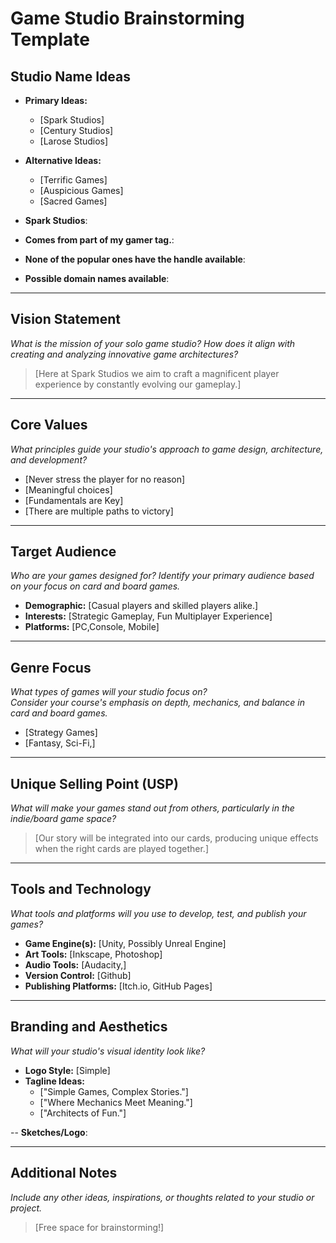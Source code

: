 # Game Studio Brainstorming Template

## Studio Name Ideas
- **Primary Ideas:**
  - [Spark Studios]
  - [Century Studios]
  - [Larose Studios]
- **Alternative Ideas:**
  - [Terrific Games]
  - [Auspicious Games]
  - [Sacred Games]

- **Spark Studios**:
- **Comes from part of my gamer tag.**:
- **None of the popular ones have the handle available**:
- **Possible domain names available**:

---

## Vision Statement
*What is the mission of your solo game studio? How does it align with creating and analyzing innovative game architectures?*

> [Here at Spark Studios we aim to craft a magnificent player experience by constantly evolving our gameplay.]

---

## Core Values
*What principles guide your studio's approach to game design, architecture, and development?*

- [Never stress the player for no reason]
- [Meaningful choices]
- [Fundamentals are Key]
- [There are multiple paths to victory]

---

## Target Audience
*Who are your games designed for? Identify your primary audience based on your focus on card and board games.*

- **Demographic:** [Casual players and skilled players alike.]
- **Interests:** [Strategic Gameplay, Fun Multiplayer Experience]
- **Platforms:** [PC,Console, Mobile]

---

## Genre Focus
*What types of games will your studio focus on?*  
*Consider your course's emphasis on depth, mechanics, and balance in card and board games.*

- [Strategy Games]
- [Fantasy, Sci-Fi,]

---

## Unique Selling Point (USP)
*What will make your games stand out from others, particularly in the indie/board game space?*

> [Our story will be integrated into our cards, producing unique effects when the right cards are played together.]

---

## Tools and Technology
*What tools and platforms will you use to develop, test, and publish your games?*

- **Game Engine(s):** [Unity, Possibly Unreal Engine]
- **Art Tools:** [Inkscape, Photoshop]
- **Audio Tools:** [Audacity,]
- **Version Control:** [Github]
- **Publishing Platforms:** [Itch.io, GitHub Pages]

---

## Branding and Aesthetics
*What will your studio's visual identity look like?*

- **Logo Style:** [Simple]
- **Tagline Ideas:** 
  - ["Simple Games, Complex Stories."]
  - ["Where Mechanics Meet Meaning."]
  - ["Architects of Fun."]

-- **Sketches/Logo**:

---

## Additional Notes
*Include any other ideas, inspirations, or thoughts related to your studio or project.*

> [Free space for brainstorming!]
